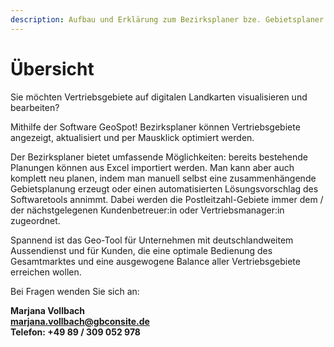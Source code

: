 ```yaml
---
description: Aufbau und Erklärung zum Bezirksplaner bze. Gebietsplaner für die Planung von Vertriebsgebieten
---
```


# Übersicht

Sie möchten Vertriebsgebiete auf digitalen Landkarten visualisieren und bearbeiten?

Mithilfe der Software GeoSpot! Bezirksplaner können Vertriebsgebiete angezeigt, aktualisiert und per Mausklick optimiert werden. 

Der Bezirksplaner bietet umfassende Möglichkeiten: bereits bestehende Planungen können aus Excel importiert werden. Man kann aber auch komplett neu planen, indem man manuell selbst eine zusammenhängende Gebietsplanung erzeugt oder einen automatisierten Lösungsvorschlag des Softwaretools annimmt. Dabei werden die Postleitzahl-Gebiete immer dem / der nächstgelegenen Kundenbetreuer:in oder Vertriebsmanager:in zugeordnet.

Spannend ist das Geo-Tool für Unternehmen mit deutschlandweitem Aussendienst und für Kunden, die eine optimale Bedienung des Gesamtmarktes und eine ausgewogene Balance aller Vertriebsgebiete erreichen wollen.

Bei Fragen wenden Sie sich an:

**Marjana Vollbach<br>
[marjana.vollbach@gbconsite.de](mailto:marjana.vollbach@gbconsite.de)<br>
Telefon: +49 89 / 309 052 978**


